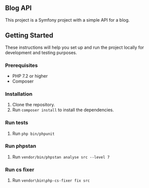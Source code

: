 ## Blog API

This project is a Symfony project with a simple API for a blog.

## Getting Started

These instructions will help you set up and run the project locally for development and testing purposes.

### Prerequisites

- PHP 7.2 or higher
- Composer

### Installation

1. Clone the repository.
2. Run `composer install` to install the dependencies.

### Run tests

1. Run `php bin/phpunit`

### Run phpstan

1. Run `vendor/bin/phpstan analyse src --level 7`

### Run cs fixer

1. Run `vendor\bin\php-cs-fixer fix src`
